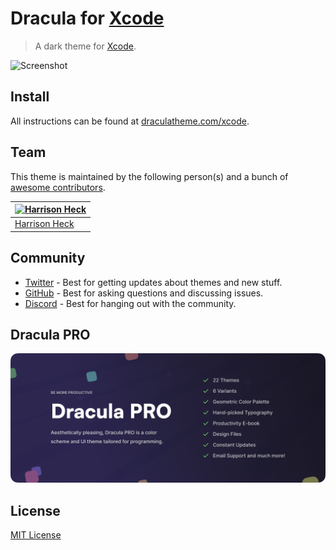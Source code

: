 # Dracula for [Xcode](http://developer.apple.com/xcode)

> A dark theme for [Xcode](http://developer.apple.com/xcode).

![Screenshot](./screenshot.png)

## Install

All instructions can be found at [draculatheme.com/xcode](https://draculatheme.com/xcode).

## Team

This theme is maintained by the following person(s) and a bunch of [awesome contributors](https://github.com/dracula/xcode/graphs/contributors).

| [![Harrison Heck](https://avatars0.githubusercontent.com/u/1037526?v=3&s=70)](https://github.com/nesl247) |
| --------------------------------------------------------------------------------------------------------- |
| [Harrison Heck](https://github.com/nesl247)                                                               |

## Community

- [Twitter](https://twitter.com/draculatheme) - Best for getting updates about themes and new stuff.
- [GitHub](https://github.com/dracula/dracula-theme/discussions) - Best for asking questions and discussing issues.
- [Discord](https://draculatheme.com/discord-invite) - Best for hanging out with the community.

## Dracula PRO

[![Dracula PRO](./dracula-pro.png)](https://draculatheme.com/pro)

## License

[MIT License](./LICENSE)
